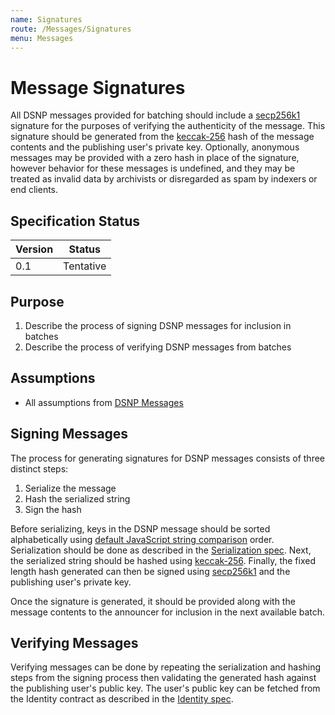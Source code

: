 ```yaml
---
name: Signatures
route: /Messages/Signatures
menu: Messages
---
```


# Message Signatures

All DSNP messages provided for batching should include a [secp256k1](https://google.com/search?hl=en&q=secp256k1) signature for the purposes of verifying the authenticity of the message.
This signature should be generated from the [keccak-256](https://en.wikipedia.org/wiki/SHA-3) hash of the message contents and the publishing user's private key.
Optionally, anonymous messages may be provided with a zero hash in place of the signature, however behavior for these messages is undefined, and they may be treated as invalid data by archivists or disregarded as spam by indexers or end clients.

## Specification Status

| Version | Status |
---------- | ---------
| 0.1     | Tentative |

## Purpose
1. Describe the process of signing DSNP messages for inclusion in batches
1. Describe the process of verifying DSNP messages from batches

## Assumptions
* All assumptions from [DSNP Messages](/Messages/Overview)

## Signing Messages

The process for generating signatures for DSNP messages consists of three distinct steps:

1. Serialize the message
1. Hash the serialized string
1. Sign the hash

Before serializing, keys in the DSNP message should be sorted alphabetically using [default JavaScript string comparison](https://developer.mozilla.org/en-US/docs/Web/JavaScript/Reference/Global_Objects/Intl/Collator) order.
Serialization should be done as described in the [Serialization spec](/Identity/Serialization).
Next, the serialized string should be hashed using [keccak-256](https://en.wikipedia.org/wiki/SHA-3).
Finally, the fixed length hash generated can then be signed using [secp256k1](https://google.com/search?hl=en&q=secp256k1) and the publishing user's private key.

Once the signature is generated, it should be provided along with the message contents to the announcer for inclusion in the next available batch.

## Verifying Messages

Verifying messages can be done by repeating the serialization and hashing steps from the signing process then validating the generated hash against the publishing user's public key.
The user's public key can be fetched from the Identity contract as described in the [Identity spec](/Identity/Overview).
